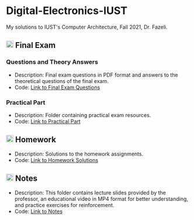 # Digital-Electronics-IUST
My solutions to IUST's Computer Architecture, Fall 2021, Dr. Fazeli.

## <img width="20" height="20" src="https://img.icons8.com/wired/64/41b883/test-passed.png" alt="test-passed"/> Final Exam
### Questions and Theory Answers
- Description: Final exam questions in PDF format and answers to the theoretical questions of the final exam.
- Code: [Link to Final Exam Questions](https://github.com/lelnazrezaeel/Digital-Electronics-IUST/tree/main/Final%20Exam)

### Practical Part
- Description: Folder containing practical exam resources.
- Code: [Link to Practical Part](https://github.com/lelnazrezaeel/Digital-Electronics-IUST/tree/main/Final%20Exam/Practical_Answers)

## <img width="20" height="20" src="https://img.icons8.com/ios/50/41b883/homework.png" alt="homework"/> Homework
- Description: Solutions to the homework assignments.
- Code: [Link to Homework Solutions](https://github.com/lelnazrezaeel/Digital-Electronics-IUST/tree/main/Homework)

## <img width="20" height="20" src="https://img.icons8.com/external-smashingstocks-mixed-smashing-stocks/68/41b883/external-Notes-work-from-home-smashingstocks-mixed-smashing-stocks-2.png" alt="external-Notes-work-from-home-smashingstocks-mixed-smashing-stocks-2"/> Notes
- Description: This folder contains lecture slides provided by the professor, an educational video in MP4 format for better understanding, and practice exercises for reinforcement.
- Code: [Link to Notes](https://github.com/lelnazrezaeel/Digital-Electronics-IUST/tree/main/Notes)
